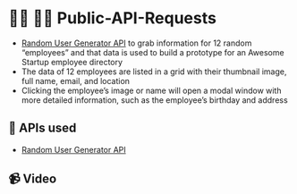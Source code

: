 # 👨🏻 👩🏻 Public-API-Requests
- [Random User Generator API](https://randomuser.me/) to grab information for 12 random “employees” and that data is used to build a prototype for an Awesome Startup employee directory
- The data of 12 employees are listed in a grid with their thumbnail image, full name, email, and location
- Clicking the employee’s image or name will open a modal window with more detailed information, such as the employee’s birthday and address

## 🚀 APIs used
- [Random User Generator API](https://randomuser.me/)

## 📹 Video

